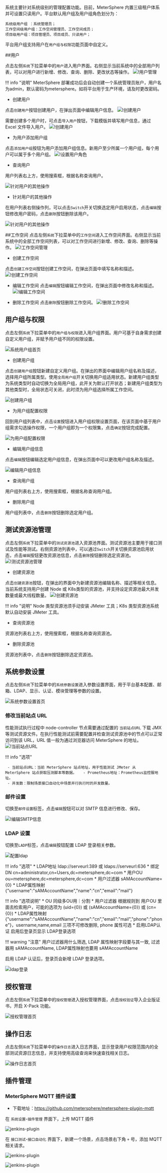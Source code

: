 系统主要针对系统级别的管理配置功能。目前，MeterSphere 内置三级租户体系并可设置只读用户。平台默认用户组及用户组角色划分为：

    系统级用户组 ：系统管理员； 
    工作空间级用户组：工作空间管理员、工作空间成员；
    项目级用户组：项目管理员、项目成员、只读用户；

平台用户组支持用户在`用户组与权限`功能页面中自定义。

##用户

点击左侧`系统`下拉菜单中的`用户`进入用户界面。右侧显示当前系统中的全部用户列表，可以对用户进行新增、修改、查询、删除、更改状态等操作。
![!用户管理](../../img/system_management/系统用户首页.png)

!!! info "说明"
     MeterSphere 部署成功后会自动创建一个系统管理员账户，用户名为admin，默认密码为metersphere。如将平台用于生产环境，请及时更改密码。


- 创建用户

点击`创建用户`按钮创建用户，在弹出页面中编辑用户信息。
![!创建用户](../../img/system_management/系统创建用户.png)

需要创建多个用户时，可点击`导入用户`按钮，下载模版并填写用户信息，通过 Excel 文件导入用户。
![!创建用户](../../img/system_management/系统导入用户.png)

- 为用户添加用户组

点击`添加用户组`按钮为用户添加用户组信息。新用户至少所属一个用户组，每个用户可以属于多个用户组。
![!设置用户角色](../../img/system_management/系统下添加用户组.png)

-  查询用户

用户列表右上方，使用搜索框，根据名称查询用户。

![针对用户的其他操作](../../img/system_management/查询用户.png)

-  针对用户的其他操作

在用户列表右侧操作列，可以点击`Switch`开关切换选定用户启用状态，点击`编辑`按钮修改用户密码，点击`删除`按钮删除该用户。

![针对用户的其他操作](../../img/system_management/针对用户的其他操作.png)

##工作空间
点击左侧`系统`下拉菜单中的`工作空间`进入工作空间界面。右侧显示当前系统中的全部工作空间列表，可以对工作空间进行新增、修改、查询、删除等操作。
![!工作空间管理](../../img/system_management/系统工作空间首页.png)

- 创建工作空间

点击`创建工作空间`按钮创建工作空间，在弹出页面中填写名称和描述。
![!创建工作空间](../../img/system_management/创建工作空间.png)

- 编辑工作空间
点击`编辑`按钮编辑工作空间，在弹出页面中修改名称和描述。
![!编辑工作空间](../../img/system_management/编辑工作空间.png)

- 删除工作空间
点击`删除`按钮删除工作空间。
![!删除工作空间](../../img/system_management/删除工作空间.png)

## 用户组与权限

点击左侧`系统`下拉菜单中的`用户组与权限`进入用户组界面。用户可基于自身需求创建自定义用户组，并赋予用户组不同的权限设置。

![系统用户组首页](../../img/system_management/系统用户组首页3.png)

- 创建用户组

点击`创建用户组`按钮新建自定义用户组。在弹出的界面中编辑用户组名称及描述，选择用户组所属类型。使用`全局用户组`开关切换用户组适用状态。新建用户组类型为系统类型时自动切换为全局用户组，此开关为默认打开状态；新建用户组类型为其他类型时，全局状态可关闭，此时须为用户组选择所属工作空间。

![创建用户组](../../img/system_management/创建用户组.png)

- 为用户组配置权限

回到用户组列表中，点击`设置`按钮进入用户组权限设置页面，在该页面中基于用户组需求勾选操作权限，一个用户组即为一个权限集，点击`确定`按钮完成配置。

![为用户组配置权限](../../img/system_management/为用户组配置权限4.png)

- 编辑用户组信息

点击`编辑`按钮编辑选定用户组信息，在弹出页面中可以更改用户组名称及描述。

![编辑用户组信息](../../img/system_management/编辑用户组信息.png)

- 查询用户组

用户组列表右上方，使用搜索框，根据名称查询用户组。

- 删除用户组

用户组列表中，点击`删除`按钮删除选定用户组。

## 测试资源池管理

点击左侧`系统`下拉菜单中的`测试资源池`进入资源池界面。测试资源池主要用于接口测试及性能等测试。右侧资源池列表中，可以通过`Switch`开关切换资源池启用状态，点击`编辑`按钮更改资源池信息，点击`删除`按钮删除选定资源池。
![!测试资源池管理](../../img/system_management/系统测试资源池首页.png)

- 创建资源池

点击`创建资源池`按钮，在弹出的界面中为新建资源池编辑名称、描述等相关信息。当前系统支持用户创建 Node 或 K8s类型的资源池，并支持设定资源池最大并发数量或最大线程数量。
![!创建资源池](../../img/system_management/系统下创建资源池.png)

!!! info "说明"
     Node 类型资源池须手动安装 JMeter 工具；K8s 类型资源池系统默认自动安装 JMeter 工具。

- 查询资源池

资源池列表右上方，使用搜索框，根据名称查询资源池。

- 删除资源池

资源池列表中，点击`删除`按钮删除选定资源池。

## 系统参数设置

点击左侧`系统`下拉菜单中的`系统参数设置`进入参数设置界面，用于平台基本配置、邮箱、LDAP、显示、认证、模块管理等参数的设置。

![系统参数设置首页](../../img/system_management/系统参数设置首页.png)

### 修改当前站点 URL

性能测试执行过程中 node-controller 节点需要通过配置的 `当前站点URL` 下载 JMX 等测试资源文件。在执行性能测试前需要配置并检查测试资源池中的节点可以正常访问到该 URL，URL 值一般为通过浏览器访问 MeterSphere 的地址。
![!当前站点URL](../../img/system_management/当前站点URL.png)

!!! info "选项"

     - 当前站点URL：当前 MeterSphere 站点地址，用于性能测试 JMeter 从 MeterSphere 站点获取压测脚本等数据。	  - Prometheus地址：Prometheus监控服地址。
     - 并发数：限制场景接口自动化中场景并行执行时的并发数量。

### 邮件设置

切换至`邮件设置`标签，点击`编辑`按钮可以对 SMTP 信息进行修改、保存。

![!编辑SMTP信息](../../img/system_management/编辑smtp信息.png)

### LDAP 设置

切换至`LADP`标签，点击`编辑`按钮配置 LDAP 登录相关参数。

![配置ldap](../../img/system_management/配置ldap.png)

!!! info "选项"
    * LDAP地址 ldap://serveurl:389 或 ldaps://serveurl:636
    * 绑定DN cn=administrator,cn=Users,dc=metersphere,dc=com
    * 用户OU ou=metersphere,dc=metersphere,dc=com
    * 用户过滤器 sAMAccountName={0}
    * LDAP属性映射 {"username":"sAMAccountName","name":"cn","email":"mail"}

!!! info "选项说明"
    * OU 同级多OU用｜分割
    * 用户过滤器 根据规则到 用户OU 里面去检索用户，可能的选项为 (uid={0}) 或 (sAMAccountName={0}) 或 (cn={0}) 
    * LDAP属性映射 {"username":"sAMAccountName","name":"cn","email":"mail","phone":"phone"}，username,name,email 三项不可修改删除, phone 属性可选
    * 启用LDAP认证 启用后登录页显示 LDAP登录选项

!!! warning "注意"
    用户过滤器用什么筛选, LDAP 属性映射字段要与其一致, 过滤器用 sAMAccountName, LDAP属性映射也要用 sAMAccountName
    
启用 LDAP 认证后，登录页会新增 LDAP 登录选项。

![ldap登录](../../img/system_management/ldap登录.png)


## 授权管理

点击左侧`系统`下拉菜单中的`授权管理`进入授权管理界面，点击`授权验证`导入企业版证书，开启 X-Pack 功能。

![授权管理首页](../../img/system_management/授权管理首页.png)

## 操作日志

点击左侧`系统`下拉菜单中的`操作日志`进入日志界面，显示登录用户权限范围内的全部测试资源日志信息，并支持使用高级查询来快速查找相关日志。

![操作日志首页](../../img/system_management/操作日志首页.png)

## 插件管理

### MeterSphere MQTT 插件设置

- 下载地址：https://github.com/metersphere/metersphere-plugin-mqtt

在 `系统设置`-`插件管理` 界面下，上传 MQTT 插件

![jenkins-plugin](../../img/system_management/插件管理1.png)

在 `接口测试`-`接口自动化` 界面下，新建一个场景，点击场景右下角 `+` 号，添加 MQTT 相关请求。

![jenkins-plugin](../../img/system_management/插件管理2.png)

![jenkins-plugin](../../img/system_management/插件管理3.png)


